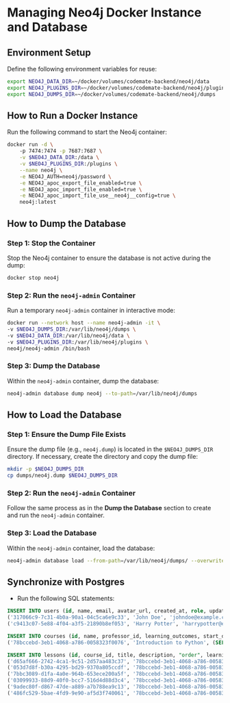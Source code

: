 # Managing Neo4j Docker Instance and Database

## Environment Setup

Define the following environment variables for reuse:
```bash
export NEO4J_DATA_DIR=~/docker/volumes/codemate-backend/neo4j/data
export NEO4J_PLUGINS_DIR=~/docker/volumes/codemate-backend/neo4j/plugins
export NEO4J_DUMPS_DIR=~/docker/volumes/codemate-backend/neo4j/dumps
```

## How to Run a Docker Instance

Run the following command to start the Neo4j container:
```bash
docker run -d \       
    -p 7474:7474 -p 7687:7687 \
    -v $NEO4J_DATA_DIR:/data \
    -v $NEO4J_PLUGINS_DIR:/plugins \
    --name neo4j \
    -e NEO4J_AUTH=neo4j/password \
    -e NEO4J_apoc_export_file_enabled=true \
    -e NEO4J_apoc_import_file_enabled=true \
    -e NEO4J_apoc_import_file_use__neo4j__config=true \
    neo4j:latest
```

## How to Dump the Database

### Step 1: Stop the Container

Stop the Neo4j container to ensure the database is not active during the dump:
```bash
docker stop neo4j
```

### Step 2: Run the `neo4j-admin` Container

Run a temporary `neo4j-admin` container in interactive mode:
```bash
docker run --network host --name neo4j-admin -it \
-v $NEO4J_DUMPS_DIR:/var/lib/neo4j/dumps \
-v $NEO4J_DATA_DIR:/var/lib/neo4j/data \
-v $NEO4J_PLUGINS_DIR:/var/lib/neo4j/plugins \
neo4j/neo4j-admin /bin/bash
```

### Step 3: Dump the Database

Within the `neo4j-admin` container, dump the database:
```bash
neo4j-admin database dump neo4j --to-path=/var/lib/neo4j/dumps
```

## How to Load the Database

### Step 1: Ensure the Dump File Exists

Ensure the dump file (e.g., `neo4j.dump`) is located in the `$NEO4J_DUMPS_DIR` directory. If necessary, create the directory and copy the dump file:
```bash
mkdir -p $NEO4J_DUMPS_DIR
cp dumps/neo4j.dump $NEO4J_DUMPS_DIR
```

### Step 2: Run the `neo4j-admin` Container

Follow the same process as in the **Dump the Database** section to create and run the `neo4j-admin` container.

### Step 3: Load the Database

Within the `neo4j-admin` container, load the database:
```bash
neo4j-admin database load --from-path=/var/lib/neo4j/dumps/ --overwrite-destination=true neo4j
```

## Synchronize with Postgres

- Run the following SQL statements:
```sql
INSERT INTO users (id, name, email, avatar_url, created_at, role, updated_at) VALUES
('317066c9-7c31-4b0a-90a1-04c5ca6e9c33', 'John Doe', 'johndoe@example.com', 'https://example.com/avatar/johndoe.png', NOW(), 'professor', NOW()),
('c9413c07-5e88-4f04-a3f5-21890b8ef053', 'Harry Potter', 'harrypotter@example.com', 'https://example.com/avatar/johndoe.png', NOW(), 'student', NOW());

INSERT INTO courses (id, name, professor_id, learning_outcomes, start_date, end_date, status, image_url, created_at, updated_at) VALUES 
('78bccebd-3eb1-4068-a786-0058323f0076', 'Introduction to Python', (SELECT id FROM users WHERE email = 'johndoe@example.com'), ARRAY['Understand basic Python syntax', 'Write simple Python scripts', 'Understand loops and conditionals'], NULL, NULL, 'new', NULL, NOW(), NOW());

INSERT INTO lessons (id, course_id, title, description, "order", learning_outcomes) VALUES
('d65af666-2742-4ca1-9c51-2d57aa483c37', '78bccebd-3eb1-4068-a786-0058323f0076', 'Python Basics', 'Learn the foundational syntax and structure of Python programming.', 1, ARRAY['Learn to declare and use variables', 'Understand Python''s basic syntax and structure', 'Identify and use different data types']),
('053d7d8f-b30a-4295-bd29-9370a805ccdf', '78bccebd-3eb1-4068-a786-0058323f0076', 'Control Flow', 'Understand decision-making in Python with conditional statements and loops.', 2, ARRAY['Learn the importance of proper indentation', 'Understand and implement loops', 'Write programs using conditional statements']),
('7bbc3089-d1fa-4a0e-964b-653ece200a5f', '78bccebd-3eb1-4068-a786-0058323f0076', 'Functions', 'Learn how to write reusable blocks of code with Python functions.', 3, ARRAY['Write reusable and modular code', 'Understand the purpose and structure of functions', 'Learn to use parameters and return values']),
('03099933-88d9-40f0-bcc7-516d4d88d3c4', '78bccebd-3eb1-4068-a786-0058323f0076', 'Data Structures', 'Explore Python''s built-in data structures for efficient data manipulation.', 4, ARRAY['Differentiate between mutable and immutable structures', 'Understand and use Python''s built-in data structures', 'Learn how to manipulate data with lists and dictionaries']),
('9adec80f-d867-47de-a889-a7b788ea9c13', '78bccebd-3eb1-4068-a786-0058323f0076', 'File Handling', 'Learn to read and write files using Python.', 5, ARRAY['Understand file modes and their purposes', 'Handle file-related errors', 'Open, read, and write files in Python']),
('486fc529-5bae-4fd9-9e90-af5d3f740061', '78bccebd-3eb1-4068-a786-0058323f0076', 'Error Handling', 'Handle errors gracefully in your Python programs.', 6, ARRAY['Learn to identify and handle exceptions', 'Write robust programs that handle edge cases', 'Use try-except blocks to manage errors']);
```
